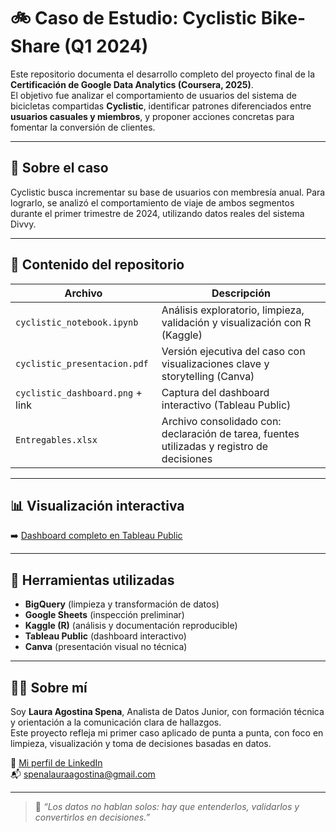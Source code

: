 # 🚲 Caso de Estudio: Cyclistic Bike-Share (Q1 2024)

Este repositorio documenta el desarrollo completo del proyecto final de la **Certificación de Google Data Analytics (Coursera, 2025)**.  
El objetivo fue analizar el comportamiento de usuarios del sistema de bicicletas compartidas **Cyclistic**, identificar patrones diferenciados entre **usuarios casuales y miembros**, y proponer acciones concretas para fomentar la conversión de clientes.

---

## 📌 Sobre el caso

Cyclistic busca incrementar su base de usuarios con membresía anual. Para lograrlo, se analizó el comportamiento de viaje de ambos segmentos durante el primer trimestre de 2024, utilizando datos reales del sistema Divvy.

---

## 📁 Contenido del repositorio

| Archivo | Descripción |
|--------|-------------|
| `cyclistic_notebook.ipynb` | Análisis exploratorio, limpieza, validación y visualización con R (Kaggle) |
| `cyclistic_presentacion.pdf` | Versión ejecutiva del caso con visualizaciones clave y storytelling (Canva) |
| `cyclistic_dashboard.png` + link | Captura del dashboard interactivo (Tableau Public) |
| `Entregables.xlsx` | Archivo consolidado con: declaración de tarea, fuentes utilizadas y registro de decisiones |

---

## 📊 Visualización interactiva

➡️ [Dashboard completo en Tableau Public](https://public.tableau.com/views/Cyclistic-Anlisiscomparativodeusuarioscasualesymiembros/caso_cyclistic?:language=es-ES&:sid=&:redirect=auth&:display_count=n&:origin=viz_share_link)

---

## 📎 Herramientas utilizadas

- **BigQuery** (limpieza y transformación de datos)
- **Google Sheets** (inspección preliminar)
- **Kaggle (R)** (análisis y documentación reproducible)
- **Tableau Public** (dashboard interactivo)
- **Canva** (presentación visual no técnica)

---

## 👩‍💻 Sobre mí

Soy **Laura Agostina Spena**, Analista de Datos Junior, con formación técnica y orientación a la comunicación clara de hallazgos.  
Este proyecto refleja mi primer caso aplicado de punta a punta, con foco en limpieza, visualización y toma de decisiones basadas en datos.

🔗 [Mi perfil de LinkedIn](https://www.linkedin.com/in/laura-agostina-spena-973652363)  
📬 spenalauraagostina@gmail.com

---

> 🧠 *“Los datos no hablan solos: hay que entenderlos, validarlos y convertirlos en decisiones.”*
